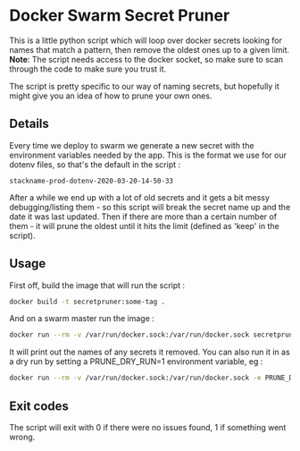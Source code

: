 # Docker Swarm Secret Pruner

This is a little python script which will loop over docker secrets looking for names that match a pattern, then remove the oldest ones up to a given limit.
__Note__: The script needs access to the docker socket, so make sure to scan through the code to make sure you trust it.

The script is pretty specific to our way of naming secrets, but hopefully it might give you an idea of how to prune your own ones.

## Details

Every time we deploy to swarm we generate a new secret with the environment variables needed by the app.  This is the format we use for our dotenv files, so that's the default in the script :
```
stackname-prod-dotenv-2020-03-20-14-50-33
```
After a while we end up with a lot of old secrets and it gets a bit messy debugging/listing them - so this script will break the secret name up and the date it was last updated.  Then if there are more than a certain number of them - it will prune the oldest until it hits the limit (defined as 'keep' in the script).


## Usage

First off, build the image that will run the script :
```bash
docker build -t secretpruner:some-tag .
```

And on a swarm master run the image :
```bash
docker run --rm -v /var/run/docker.sock:/var/run/docker.sock secretpruner:some-tag
```
It will print out the names of any secrets it removed.  You can also run it in as a dry run by setting a PRUNE_DRY_RUN=1 environment variable, eg :
```bash
docker run --rm -v /var/run/docker.sock:/var/run/docker.sock -e PRUNE_DRY_RUN=1 secretpruner:some-tag
```

## Exit codes

The script will exit with 0 if there were no issues found, 1 if something went wrong.
